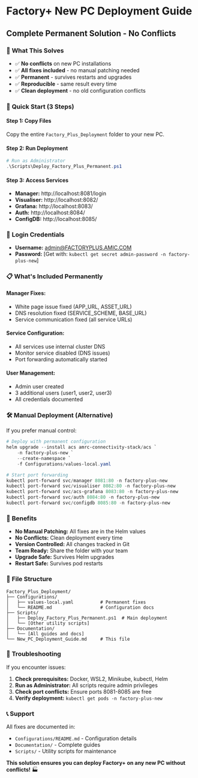 # Factory+ New PC Deployment Guide
## Complete Permanent Solution - No Conflicts

### 🎯 **What This Solves**
- ✅ **No conflicts** on new PC installations
- ✅ **All fixes included** - no manual patching needed
- ✅ **Permanent** - survives restarts and upgrades
- ✅ **Reproducible** - same result every time
- ✅ **Clean deployment** - no old configuration conflicts

### 🚀 **Quick Start (3 Steps)**

#### **Step 1: Copy Files**
Copy the entire `Factory_Plus_Deployment` folder to your new PC.

#### **Step 2: Run Deployment**
```powershell
# Run as Administrator
.\Scripts\Deploy_Factory_Plus_Permanent.ps1
```

#### **Step 3: Access Services**
- **Manager:** http://localhost:8081/login
- **Visualiser:** http://localhost:8082/
- **Grafana:** http://localhost:8083/
- **Auth:** http://localhost:8084/
- **ConfigDB:** http://localhost:8085/

### 🔐 **Login Credentials**
- **Username:** admin@FACTORYPLUS.AMIC.COM
- **Password:** [Get with: `kubectl get secret admin-password -n factory-plus-new`]

### 📋 **What's Included Permanently**

#### **Manager Fixes:**
- White page issue fixed (APP_URL, ASSET_URL)
- DNS resolution fixed (SERVICE_SCHEME, BASE_URL)
- Service communication fixed (all service URLs)

#### **Service Configuration:**
- All services use internal cluster DNS
- Monitor service disabled (DNS issues)
- Port forwarding automatically started

#### **User Management:**
- Admin user created
- 3 additional users (user1, user2, user3)
- All credentials documented

### 🛠️ **Manual Deployment (Alternative)**

If you prefer manual control:
```powershell
# Deploy with permanent configuration
helm upgrade --install acs amrc-connectivity-stack/acs `
    -n factory-plus-new `
    --create-namespace `
    -f Configurations/values-local.yaml

# Start port forwarding
kubectl port-forward svc/manager 8081:80 -n factory-plus-new
kubectl port-forward svc/visualiser 8082:80 -n factory-plus-new
kubectl port-forward svc/acs-grafana 8083:80 -n factory-plus-new
kubectl port-forward svc/auth 8084:80 -n factory-plus-new
kubectl port-forward svc/configdb 8085:80 -n factory-plus-new
```

### 🎉 **Benefits**

- **No Manual Patching:** All fixes are in the Helm values
- **No Conflicts:** Clean deployment every time
- **Version Controlled:** All changes tracked in Git
- **Team Ready:** Share the folder with your team
- **Upgrade Safe:** Survives Helm upgrades
- **Restart Safe:** Survives pod restarts

### 📁 **File Structure**
```
Factory_Plus_Deployment/
├── Configurations/
│   ├── values-local.yaml          # Permanent fixes
│   └── README.md                  # Configuration docs
├── Scripts/
│   ├── Deploy_Factory_Plus_Permanent.ps1  # Main deployment
│   └── [Other utility scripts]
├── Documentation/
│   └── [All guides and docs]
└── New_PC_Deployment_Guide.md     # This file
```

### 🔧 **Troubleshooting**

If you encounter issues:
1. **Check prerequisites:** Docker, WSL2, Minikube, kubectl, Helm
2. **Run as Administrator:** All scripts require admin privileges
3. **Check port conflicts:** Ensure ports 8081-8085 are free
4. **Verify deployment:** `kubectl get pods -n factory-plus-new`

### 📞 **Support**

All fixes are documented in:
- `Configurations/README.md` - Configuration details
- `Documentation/` - Complete guides
- `Scripts/` - Utility scripts for maintenance

**This solution ensures you can deploy Factory+ on any new PC without conflicts!** 🏭
